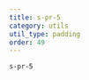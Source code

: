```yaml
---
title: s-pr-5
category: utils
util_type: padding
order: 49
---
```

<div class="s-pr-5">
  <code>s-pr-5</code>
</div>